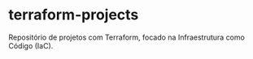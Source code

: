 # terraform-projects
Repositório de projetos com Terraform, focado na Infraestrutura como Código (IaC).
